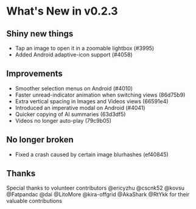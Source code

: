 # What's New in v0.2.3

## Shiny new things

- Tap an image to open it in a zoomable lightbox (#3995)
- Added Android adaptive-icon support (#4058)

## Improvements

- Smoother selection menus on Android (#4010)
- Faster unread-indicator animation when switching views (86d75b9)
- Extra vertical spacing in Images and Videos views (66591e4)
- Introduced an imperative modal on Android (#4041)
- Quicker copying of AI summaries (63d3df5)
- Videos no longer auto-play (79c9b05)

## No longer broken

- Fixed a crash caused by certain image blurhashes (ef40845)

## Thanks

Special thanks to volunteer contributors @ericyzhu @cscnk52 @kovsu @Fatpandac @dai @LitoMore @kira-offgrid @AkaShark @RtYkk for their valuable contributions
